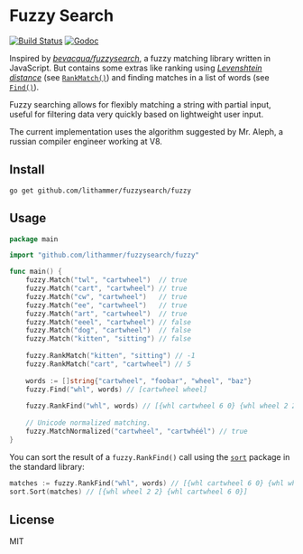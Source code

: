 # Fuzzy Search

[![Build Status](https://github.com/lithammer/fuzzysearch/workflows/Go/badge.svg)](https://github.com/lithammer/fuzzysearch/actions)
[![Godoc](https://img.shields.io/badge/godoc-reference-blue.svg?style=flat-square)](https://godoc.org/github.com/lithammer/fuzzysearch/fuzzy)

Inspired by _[bevacqua/fuzzysearch][1]_, a fuzzy matching library written in JavaScript. But contains some extras like ranking using _[Levenshtein distance][2]_ (see [`RankMatch()`](https://godoc.org/github.com/lithammer/fuzzysearch/fuzzy#RankMatch)) and finding matches in a list of words (see [`Find()`](https://godoc.org/github.com/lithammer/fuzzysearch/fuzzy#Find)).

Fuzzy searching allows for flexibly matching a string with partial input, useful for filtering data very quickly based on lightweight user input.

The current implementation uses the algorithm suggested by Mr. Aleph, a russian compiler engineer working at V8.

## Install

```
go get github.com/lithammer/fuzzysearch/fuzzy
```

## Usage

```go
package main

import "github.com/lithammer/fuzzysearch/fuzzy"

func main() {
	fuzzy.Match("twl", "cartwheel")  // true
	fuzzy.Match("cart", "cartwheel") // true
	fuzzy.Match("cw", "cartwheel")   // true
	fuzzy.Match("ee", "cartwheel")   // true
	fuzzy.Match("art", "cartwheel")  // true
	fuzzy.Match("eeel", "cartwheel") // false
	fuzzy.Match("dog", "cartwheel")  // false
	fuzzy.Match("kitten", "sitting") // false
	
	fuzzy.RankMatch("kitten", "sitting") // -1
	fuzzy.RankMatch("cart", "cartwheel") // 5
	
	words := []string{"cartwheel", "foobar", "wheel", "baz"}
	fuzzy.Find("whl", words) // [cartwheel wheel]
	
	fuzzy.RankFind("whl", words) // [{whl cartwheel 6 0} {whl wheel 2 2}]
	
	// Unicode normalized matching.
	fuzzy.MatchNormalized("cartwheel", "cartwhéél") // true
}
```

You can sort the result of a `fuzzy.RankFind()` call using the [`sort`](https://golang.org/pkg/sort/) package in the standard library:

```go
matches := fuzzy.RankFind("whl", words) // [{whl cartwheel 6 0} {whl wheel 2 2}]
sort.Sort(matches) // [{whl wheel 2 2} {whl cartwheel 6 0}]
```

## License

MIT

[1]: https://github.com/bevacqua/fuzzysearch
[2]: http://en.wikipedia.org/wiki/Levenshtein_distance
